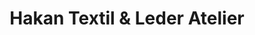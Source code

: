 ---
title: "Hakan Textil & Leder Atelier"
url: /hamburg/hakan-textil-und-leder-atelier/
shop: Schneiderei
---